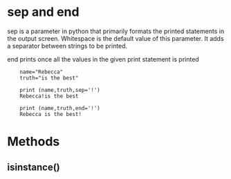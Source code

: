 # sep and end

sep is a parameter in python that primarily formats the printed statements in the output screen. Whitespace is the default value of this parameter. It adds a separator between strings to be printed. 

end prints once all the values in the given print statement is printed

        name="Rebecca"
        truth="is the best"
        
        print (name,truth,sep='!')
        Rebecca!is the best

        print (name,truth,end='!')
        Rebecca is the best! 
        
        

# Methods
## isinstance()
